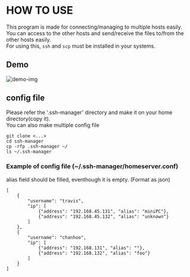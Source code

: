 # HOW TO USE
This program is made for connecting/managing to multiple hosts easily.  
You can access to the other hosts and send/receive the files to/from the other hosts easily.  
For using this, `ssh` and `scp` must be installed in your systems.  

## Demo  
![demo-img](./img/Demo.gif)  

## config file
Please refer the '.ssh-manager' directory and make it on your home directory(copy it).  
You can also make multiple config file  
```
git clone <...>
cd ssh-manager
cp -rfp .ssh-manager ~/
ls ~/.ssh-manager
```

### Example of config file (~/.ssh-manager/homeserver.conf)
alias field should be filled, eventhough it is empty. (Format as json)  
```
[
    {
        "username": "travis",
        "ip": [
            {"address": "192.168.45.131", "alias": "miniPC"},
            {"address": "192.168.45.132", "alias": "unknown"}
        ]
    },
    {
        "username": "chanhoo",
        "ip": [
            {"address": "192.168.131", "alias": ""},
            {"address": "192.168.132", "alias": "foo"}
        ]
    }
]
```
